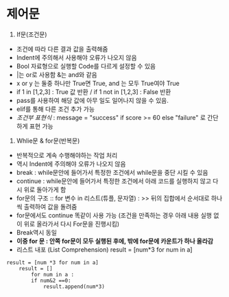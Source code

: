 # 제어문 

 1. If문(조건문) 
  - 조건에 따라 다른 결과 값을 출력해줌 
  - Indent에 주의해서 사용해야 오류가 나오지 않음 
  - Bool 자료형으로 실행할 Code를 다르게 설정할 수 있음 
  -  |는 or로 사용함 &는 and와 같음
  - x or y 는 둘중 하나만 True면 True, and 는 모두 True여야 True
  - if 1 in [1,2,3] : True 값 반환 / if 1 not in [1,2,3] : False 반환
  - pass를 사용하여 해당 값에 아무 일도 일어나지 않을 수 있음. 
  - elif를 통해 다른 조건 추가 가능
  - *조건부 표현식* : message = "success" if score >= 60 else "failure" 로 간단하게 표현 가능
  
 1. Whlie문 & for문(반복문)
  - 반복적으로 계속 수행해야하는 작업 처리
  - 역시 Indent에 주의해야 오류가 나오지 않음
  - break : while문안에 들어가서 특정한 조건에서 while문을 중단 시킬 수 있음
  - continue : while문안에 들어가서 특정한 조건에서 아래 코드를 실행하지 않고 다시 위로 돌아가게 함   
  - for문의 구조 ::  for 변수 in 리스트(튜플, 문자열) :   >> 뒤의 집합에서 순서대로 하나씩 출력하여 값을 돌려줌
  - for문에서도 continue 똑같이 사용 가능 (조건을 만족하는 경우 아래 내용 실행 없이 위로 올라가서 다시 For문을 진행시킴) 
  - Break역시 동일
  - **이중 for 문 : 안쪽 for문이 모두 실행된 후에, 밖에 for문에 카운트가 하나 올라감** 
  - 리스트 내포 (List Comprehension)  result = [num*3 for num in a]
~~~
result = [num *3 for num in a]
    result = []
        for num in a :
        if num&2 ==0:
            result.append(num*3)
~~~
   
